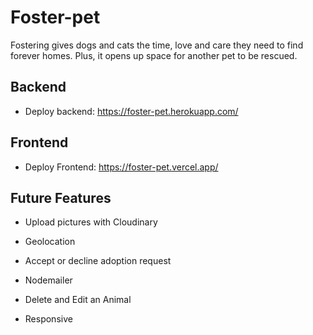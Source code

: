 # Foster-pet

Fostering gives dogs and cats the time, love and care they need to find forever homes. Plus, it opens up space for another pet to be rescued.

## Backend

- Deploy backend: https://foster-pet.herokuapp.com/

## Frontend

- Deploy Frontend: https://foster-pet.vercel.app/

## Future Features

- Upload pictures with Cloudinary

- Geolocation

- Accept or decline adoption request

- Nodemailer

* Delete and Edit an Animal

* Responsive
